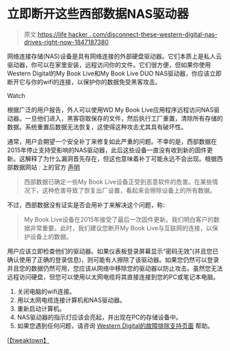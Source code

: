 # 立即断开这些西部数据NAS驱动器

> 原文:[https://life hacker . com/disconnect-these-western-digital-nas-drives-right-now-1847187380](https://lifehacker.com/disconnect-these-western-digital-nas-drives-right-now-1847187380)

网络连接存储(NAS)设备是具有网络连接的外部硬盘驱动器。它们本质上是私人云驱动器，你可以在家里安装，远程访问你的文件。它们很方便，但如果你使用Western Digital的My Book Live和My Book Live DUO NAS驱动器，你应该立即断开它与你的wifi的连接，以保护你的数据免受黑客攻击。

Watch

根据广泛的用户报告，外人可以使用WD My Book Live应用程序远程访问NAS驱动器。一旦他们进入，黑客窃取保存的文件，然后执行工厂重置，清除所有存储的数据。系统重置后数据无法恢复，这使得这种攻击尤其具有破坏性。

通常，用户会期望一个安全补丁来修复如此严重的问题。不幸的是，西部数据在2015年停止支持受影响的NAS驱动器，此后这些设备一直没有收到新的固件更新。这解释了为什么漏洞首先存在，但这也意味着补丁可能永远不会出现。根据西部数据网站 *:* 上的官方 [声明](https://www.westerndigital.com/support/productsecurity/wdc-21008-recommended-security-measures-wd-mybooklive-wd-mybookliveduo)

> 西部数据已确定一些My Book Live设备正受到恶意软件的危害。在某些情况下，这种危害导致了恢复出厂设置，看起来会擦除设备上的所有数据。

不过，西部数据没有证实是否会用补丁来解决这个问题，称:

> My Book Live设备在2015年接受了最后一次固件更新。我们明白客户的数据非常重要。此时，我们建议您断开My Book Live与互联网的连接，以保护设备上的数据。

用户应该立即检查他们的驱动器。如果仪表板登录屏幕显示“密码无效”(并且您已确认使用了正确的登录信息)，则可能有人擦除了该驱动器。如果您仍然可以登录并且您的数据仍然可用，您应该从网络中移除您的驱动器以防止攻击。虽然您无法远程访问硬盘，但您可以使用以太网电缆将其直接连接到您的PC或笔记本电脑。

1.  关闭电脑的wifi连接。
2.  用以太网电缆连接计算机和NAS驱动器。
3.  重新启动计算机。
4.  NAS驱动器的指示灯应该会亮起，并出现在PC的存储设备中。
5.  如果您遇到任何问题，请咨询 [Western Digital的故障排除支持页面](https://support-en.wd.com/app/answers/detail/a_id/31607) 帮助。

[[【tweaktown】](https://www.tweaktown.com/news/80232/wd-my-book-live-owner-disconnect-your-drive-immediately-says/index.html)
